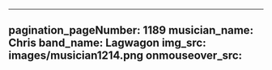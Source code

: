 ------
pagination_pageNumber: 1189
musician_name: Chris
band_name: Lagwagon
img_src: images/musician1214.png
onmouseover_src: 
------